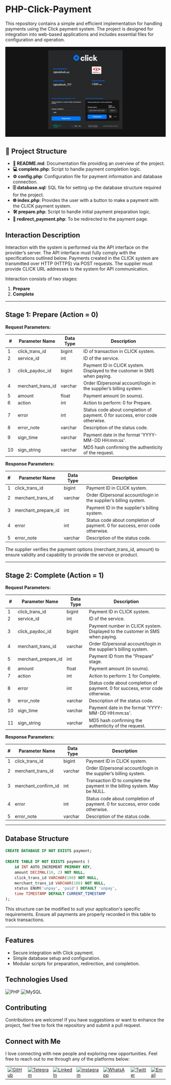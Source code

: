 # PHP-Click-Payment

This repository contains a simple and efficient implementation for handling payments using the Click payment system. The project is designed for integration into web-based applications and includes essential files for configuration and operation.

![Payment Workflow](images/payment.png)

## 📂 Project Structure

- **📄 README.md**: Documentation file providing an overview of the project.
- **💻 complete.php**: Script to handle payment completion logic.
- **⚙️ config.php**: Configuration file for payment information and database connection.
- **🗄️ database.sql**: SQL file for setting up the database structure required for the project.
- **🌐 index.php**: Provides the user with a button to make a payment with the CLICK payment system.
- **🛠️ prepare.php**: Script to handle initial payment preparation logic.
- **🔄 redirect_payment.php**: To be redirected to the payment page.

## Interaction Description

Interaction with the system is performed via the API interface on the provider’s server. The API interface must fully comply with the specifications outlined below. Payments created in the CLICK system are transmitted over HTTP (HTTPS) via POST requests. The supplier must provide CLICK URL addresses to the system for API communication.

Interaction consists of two stages:

1. **Prepare**
2. **Complete**

 ---

## Stage 1: Prepare (Action = 0)

**Request Parameters:**

| #  | Parameter Name      | Data Type  | Description                                                                                   |
|----|---------------------|------------|-----------------------------------------------------------------------------------------------|
| 1  | click_trans_id      | bigint     | ID of transaction in CLICK system.                                                           |
| 2  | service_id          | int        | ID of the service.                                                                            |
| 3  | click_paydoc_id     | bigint     | Payment ID in CLICK system. Displayed to the customer in SMS when paying.                    |
| 4  | merchant_trans_id   | varchar    | Order ID/personal account/login in the supplier’s billing system.                            |
| 5  | amount              | float      | Payment amount (in soums).                                                                   |
| 6  | action              | int        | Action to perform: 0 for Prepare.                                                            |
| 7  | error               | int        | Status code about completion of payment. 0 for success, error code otherwise.               |
| 8  | error_note          | varchar    | Description of the status code.                                                              |
| 9  | sign_time           | varchar    | Payment date in the format 'YYYY-MM-DD HH:mm:ss'.                                            |
| 10 | sign_string         | varchar    | MD5 hash confirming the authenticity of the request.                                         |

**Response Parameters:**

| #  | Parameter Name        | Data Type  | Description                                                                                   |
|----|-----------------------|------------|-----------------------------------------------------------------------------------------------|
| 1  | click_trans_id        | bigint     | Payment ID in CLICK system.                                                                  |
| 2  | merchant_trans_id     | varchar    | Order ID/personal account/login in the supplier’s billing system.                            |
| 3  | merchant_prepare_id   | int        | Payment ID in the supplier's billing system.                                                 |
| 4  | error                 | int        | Status code about completion of payment. 0 for success, error code otherwise.               |
| 5  | error_note            | varchar    | Description of the status code.                                                              |

The supplier verifies the payment options (merchant_trans_id, amount) to ensure validity and capability to provide the service or product.

---

## Stage 2: Complete (Action = 1)

**Request Parameters:**

| #  | Parameter Name        | Data Type  | Description                                                                                   |
|----|-----------------------|------------|-----------------------------------------------------------------------------------------------|
| 1  | click_trans_id        | bigint     | Payment ID in CLICK system.                                                                  |
| 2  | service_id            | int        | ID of the service.                                                                            |
| 3  | click_paydoc_id       | bigint     | Payment number in CLICK system. Displayed to the customer in SMS when paying.                |
| 4  | merchant_trans_id     | varchar    | Order ID/personal account/login in the supplier’s billing system.                            |
| 5  | merchant_prepare_id   | int        | Payment ID from the "Prepare" stage.                                                        |
| 6  | amount                | float      | Payment amount (in soums).                                                                   |
| 7  | action                | int        | Action to perform: 1 for Complete.                                                          |
| 8  | error                 | int        | Status code about completion of payment. 0 for success, error code otherwise.               |
| 9  | error_note            | varchar    | Description of the status code.                                                              |
| 10 | sign_time             | varchar    | Payment date in the format 'YYYY-MM-DD HH:mm:ss'.                                            |
| 11 | sign_string           | varchar    | MD5 hash confirming the authenticity of the request.                                         |

**Response Parameters:**

| #  | Parameter Name        | Data Type  | Description                                                                                   |
|----|-----------------------|------------|-----------------------------------------------------------------------------------------------|
| 1  | click_trans_id        | bigint     | Payment ID in CLICK system.                                                                  |
| 2  | merchant_trans_id     | varchar    | Order ID/personal account/login in the supplier’s billing system.                            |
| 3  | merchant_confirm_id   | int        | Transaction ID to complete the payment in the billing system. May be NULL.                   |
| 4  | error                 | int        | Status code about completion of payment. 0 for success, error code otherwise.               |
| 5  | error_note            | varchar    | Description of the status code.                                                              |

---

## Database Structure

```sql
CREATE DATABASE IF NOT EXISTS payment;

CREATE TABLE IF NOT EXISTS payments (
    id INT AUTO_INCREMENT PRIMARY KEY,
    amount DECIMAL(10, 2) NOT NULL,
    click_trans_id VARCHAR(100) NOT NULL,
    merchant_trans_id VARCHAR(100) NOT NULL,
    status ENUM('unpay', 'paid') DEFAULT 'unpay',
    time TIMESTAMP DEFAULT CURRENT_TIMESTAMP
);
```

This structure can be modified to suit your application's specific requirements. Ensure all payments are properly recorded in this table to track transactions.

---

## Features

- Secure integration with Click payment.
- Simple database setup and configuration.
- Modular scripts for preparation, redirection, and completion.

## Technologies Used
<div style="display: flex; flex-wrap: wrap; gap: 5px;">
    <img src="https://img.shields.io/badge/PHP-%23777BB4.svg?style=for-the-badge&logo=php&logoColor=white" alt="PHP">
    <img src="https://img.shields.io/badge/MySQL-%234479A1.svg?style=for-the-badge&logo=mysql&logoColor=white"
        alt="MySQL">
</div>

## Contributing

Contributions are welcome! If you have suggestions or want to enhance the project, feel free to fork the repository and
submit a pull request.


## Connect with Me

I love connecting with new people and exploring new opportunities. Feel free to reach out to me through any of the
platforms below:

<table>
  <tr>
    <td>
      <a href="https://github.com/iqbolshoh">
        <img
          src="https://raw.githubusercontent.com/rahuldkjain/github-profile-readme-generator/master/src/images/icons/Social/github.svg"
          height="48" width="48" alt="GitHub" />
      </a>
    </td>
    <td>
      <a href="https://t.me/iqbolshoh_777">
        <img
          src="https://github.com/gayanvoice/github-active-users-monitor/blob/master/public/images/icons/telegram.svg"
          height="48" width="48" alt="Telegram" />
      </a>
    </td>
    <td>
      <a href="https://www.linkedin.com/in/iiqbolshoh/">
        <img
          src="https://github.com/gayanvoice/github-active-users-monitor/blob/master/public/images/icons/linkedin.svg"
          height="48" width="48" alt="LinkedIn" />
      </a>
    </td>
    <td>
      <a href="https://instagram.com/iqbolshoh_777" target="blank"><img align="center"
          src="https://raw.githubusercontent.com/rahuldkjain/github-profile-readme-generator/master/src/images/icons/Social/instagram.svg"
          alt="instagram" height="48" width="48" /></a>
    </td>
    <td>
      <a href="https://wa.me/qr/22PVFQSMQQX4F1">
        <img
          src="https://github.com/gayanvoice/github-active-users-monitor/blob/master/public/images/icons/whatsapp.svg"
          height="48" width="48" alt="WhatsApp" />
      </a>
    </td>
    <td>
      <a href="https://x.com/iqbolshoh_777">
        <img src="https://img.shields.io/badge/X-000000?style=for-the-badge&logo=x&logoColor=white" height="48"
          width="48" alt="Twitter" />
      </a>
    </td>
    <td>
      <a href="mailto:iilhomjonov777@gmail.com">
        <img src="https://github.com/gayanvoice/github-active-users-monitor/blob/master/public/images/icons/gmail.svg"
          height="48" width="48" alt="Email" />
      </a>
    </td>
  </tr>
</table>

